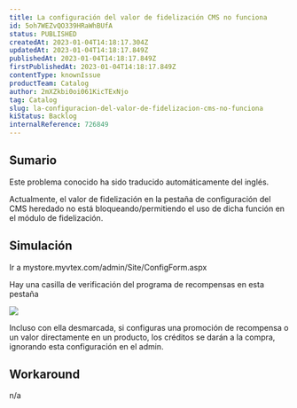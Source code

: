 ```yaml
---
title: La configuración del valor de fidelización CMS no funciona
id: 5oh7WEZvQO339HRaWhBUfA
status: PUBLISHED
createdAt: 2023-01-04T14:18:17.304Z
updatedAt: 2023-01-04T14:18:17.849Z
publishedAt: 2023-01-04T14:18:17.849Z
firstPublishedAt: 2023-01-04T14:18:17.849Z
contentType: knownIssue
productTeam: Catalog
author: 2mXZkbi0oi061KicTExNjo
tag: Catalog
slug: la-configuracion-del-valor-de-fidelizacion-cms-no-funciona
kiStatus: Backlog
internalReference: 726849
---
```


## Sumario

<div class="alert alert-info">
  <p>Este problema conocido ha sido traducido automáticamente del inglés.</p>
</div>



Actualmente, el valor de fidelización en la pestaña de configuración del CMS heredado no está bloqueando/permitiendo el uso de dicha función en el módulo de fidelización.




##

## Simulación


Ir a mystore.myvtex.com/admin/Site/ConfigForm.aspx

Hay una casilla de verificación del programa de recompensas en esta pestaña

 ![](https://vtexhelp.zendesk.com/attachments/token/YrxEGPufx4nulpDiecqhCqlnC/?name=image.png)

Incluso con ella desmarcada, si configuras una promoción de recompensa o un valor directamente en un producto, los créditos se darán a la compra, ignorando esta configuración en el admin.





## Workaround


n/a




